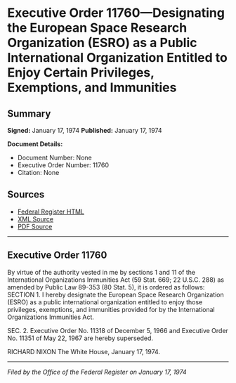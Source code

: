 # Executive Order 11760—Designating the European Space Research Organization (ESRO) as a Public International Organization Entitled to Enjoy Certain Privileges, Exemptions, and Immunities

## Summary

**Signed:** January 17, 1974
**Published:** January 17, 1974

**Document Details:**
- Document Number: None
- Executive Order Number: 11760
- Citation: None

## Sources
- [Federal Register HTML](https://www.presidency.ucsb.edu/documents/executive-order-11760-designating-the-european-space-research-organization-esro-public)
- [XML Source](None)
- [PDF Source](None)

---

## Executive Order 11760

By virtue of the authority vested in me by sections 1 and 11 of the International Organizations Immunities Act (59 Stat. 669; 22 U.S.C. 288) as amended by Public Law 89-353 (80 Stat. 5), it is ordered as follows:
SECTION 1. I hereby designate the European Space Research Organization (ESRO) as a public international organization entitled to enjoy those privileges, exemptions, and immunities provided for by the International Organizations Immunities Act.

SEC. 2. Executive Order No. 11318 of December 5, 1966 and Executive Order No. 11351 of May 22, 1967 are hereby superseded.

RICHARD NIXON
The White House,
January 17, 1974.

---

*Filed by the Office of the Federal Register on January 17, 1974*
